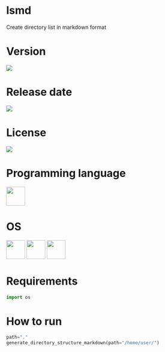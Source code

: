 # lsmd

Create directory list in markdown format

# Version

![](https://img.shields.io/badge/Version%3A-1.0-success)

# Release date

![](https://img.shields.io/badge/Release%20date-Feb%2C%2016%2C%202023-9cf)

# License

![](https://img.shields.io/github/license/Ileriayo/markdown-badges?style=for-the-badge)

# Programming language

<img src="https://img.icons8.com/?size=512&id=13441&format=png" width="50"/>

# OS

<img src="https://img.icons8.com/?size=512&id=17842&format=png" width="50"/> <img src="https://img.icons8.com/?size=512&id=122959&format=png" width="50"/> <img src="https://img.icons8.com/?size=512&id=108792&format=png" width="50"/>

# Requirements

```python
import os
```

# How to run

```python
path="."
generate_directory_structure_markdown(path="/home/user/")
```
